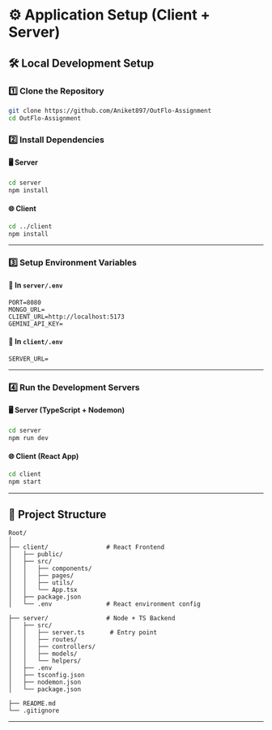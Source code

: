 # ⚙️ Application Setup (Client + Server)



## 🛠 Local Development Setup

### 1️⃣ Clone the Repository

```bash
git clone https://github.com/Aniket897/OutFlo-Assignment
cd OutFlo-Assignment
```

### 2️⃣ Install Dependencies

#### 🖥 Server
```bash
cd server
npm install
```

#### 🌐 Client
```bash
cd ../client
npm install
```

---

### 3️⃣ Setup Environment Variables

#### 📁 In `server/.env`

```env
PORT=8080
MONGO_URL=
CLIENT_URL=http://localhost:5173
GEMINI_API_KEY=

```

#### 📁 In `client/.env`

```env
SERVER_URL=
```
---

### 4️⃣ Run the Development Servers

#### 🖥 Server (TypeScript + Nodemon)
```bash
cd server
npm run dev
```

#### 🌐 Client (React App)
```bash
cd client
npm start
```

---

## 📂 Project Structure

```
Root/
│
├── client/                # React Frontend
│   ├── public/
│   ├── src/
│   │   ├── components/
│   │   ├── pages/
│   │   ├── utils/
│   │   └── App.tsx
│   ├── package.json
│   └── .env               # React environment config

├── server/                # Node + TS Backend
│   ├── src/
│   │   ├── server.ts       # Entry point
│   │   ├── routes/
│   │   ├── controllers/
│   │   ├── models/
│   │   └── helpers/
│   ├── .env
│   ├── tsconfig.json
│   ├── nodemon.json
│   └── package.json

├── README.md
└── .gitignore
```

---

